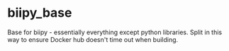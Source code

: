 # biipy_base
Base for biipy - essentially everything except python libraries. Split in this way to ensure Docker hub doesn't time out when building.
